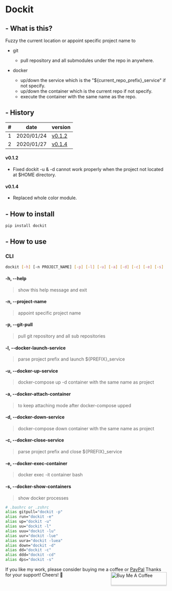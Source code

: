# Dockit
## - What is this?
Fuzzy the current location or appoint specific project name to
- git
  + pull repository and all submodules under the repo in anywhere.

- docker
  + up/down the service which is the "${current_repo_prefix}_service" if not specify.
  + up/down the container which is the current repo if not specify.
  + execute the container with the same name as the repo.

## - History

|#|      date|                                            version|
|-|----------|---------------------------------------------------|
|1|2020/01/24| [v0.1.2](https://github.com/Ron-Chang/dockit#v012)|
|2|2020/01/27| [v0.1.4](https://github.com/Ron-Chang/dockit#v014)|

#### v0.1.2
- Fixed dockit -u & -d cannot work properly when the project not located at $HOME directory.
#### v0.1.4
- Replaced whole color module.

## - How to install
```bash
pip install dockit
```

## - How to use

### CLI

```bash
dockit [-h] [-n PROJECT_NAME] [-p] [-l] [-u] [-a] [-d] [-c] [-e] [-s]
```

#### -h, --help
> show this help message and exit

#### -n, --project-name
> appoint specific project name

#### -p, --git-pull
> pull git repository and all sub repositories

#### -l, --docker-launch-service
> parse project prefix and launch ${PREFIX}_service

#### -u, --docker-up-service
> docker-compose up -d container with the same name as project

#### -a, --docker-attach-container
> to keep attaching mode after docker-compose upped

#### -d, --docker-down-service
> docker-compose down container with the same name as project

#### -c, --docker-close-service
> parse project prefix and close ${PREFIX}_service

#### -e, --docker-exec-container
> docker exec -it container bash

#### -s, --docker-show-containers
> show docker processes

```bash
# .bashrc or .zshrc
alias gitpull="dockit -p"
alias run="dockit -e"
alias up="dockit -u"
alias uu="dockit -l"
alias uuu="dockit -lu"
alias uur="dockit -lue"
alias uura="dockit -luea"
alias down="dockit -d"
alias dd="dockit -c"
alias ddd="dockit -cd"
alias dps="dockit -s"
```

If you like my work, please consider buying me a coffee or [PayPal](https://paypal.me/RonDevStudio?locale.x=zh_TW)
Thanks for your support! Cheers! 🎉
<a href="https://www.buymeacoffee.com/ronchang" target="_blank"><img src="https://www.buymeacoffee.com/assets/img/custom_images/orange_img.png" alt="Buy Me A Coffee" style="height: 41px !important;width: 174px !important;box-shadow: 0px 3px 2px 0px rgba(190, 190, 190, 0.5) !important;-webkit-box-shadow: 0px 3px 2px 0px rgba(190, 190, 190, 0.5) !important;" align="right"></a>

